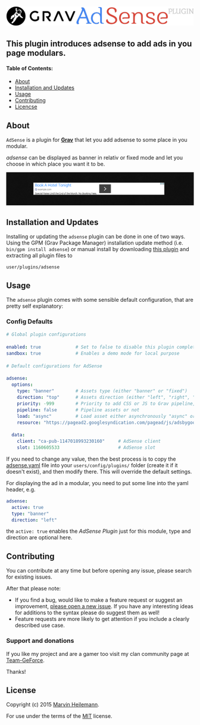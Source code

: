 # [![Grav adsense Plugin](assets/logo.png)][project]

## This plugin introduces adsense to add ads in you page modulars.

#### Table of Contents:

* [About](#about)
* [Installation and Updates](#installation-and-updates)
* [Usage](#usage)
* [Contributing](#contributing)
* [Licencse](#license)

## About

`AdSense` is a plugin for [**Grav**](http://getgrav.org) that let you add adsense to some place in you modular.

*adsense* can be displayed as banner in relativ or fixed mode and let you choose in which place you want it to be.

![Screenshot adsense Plugin](assets/screenshot.png "AdSense Preview")

## Installation and Updates

Installing or updating the `adsense` plugin can be done in one of two ways. Using the GPM (Grav Package Manager) installation update method (i.e. `bin/gpm install adsense`) or manual install by downloading [this plugin](https://github.com/muuvmuuv/grav-plugin-adsense) and extracting all plugin files to

    user/plugins/adsense


## Usage

The `adsense` plugin comes with some sensible default configuration, that are pretty self explanatory:

### Config Defaults

```yaml
# Global plugin configurations

enabled: true             # Set to false to disable this plugin completely
sandbox: true             # Enables a demo mode for local purpose

# Default configurations for AdSense

adsense:
  options:
    type: "banner"        # Assets type (either "banner" or "fixed")
    direction: "top"      # Assets direction (either "left", "right", "top", "bottom")
    priority: -999        # Priority to add CSS or JS to Grav pipeline, bigger comes first
    pipeline: false       # Pipeline assets or not
    load: "async"         # Load asset either asynchronously "async" or deferred "defer"
    resource: "https://pagead2.googlesyndication.com/pagead/js/adsbygoogle.js" # AdSense script url

  data:
    client: "ca-pub-1147018993230160"     # AdSense client
    slot: 1160605533                      # AdSense slot
```

If you need to change any value, then the best process is to copy the [adsense.yaml](adsense.yaml) file into your `users/config/plugins/` folder (create it if it doesn't exist), and then modify there. This will override the default settings.

For displaying the ad in a modular, you need to put some line into the yaml header, e.g.

```yaml
adsense:
  active: true
  type: "banner"
  direction: "left"
```

the `active: true` enables the *AdSense Plugin* just for this module, type and direction are optional here.


## Contributing

You can contribute at any time but before opening any issue, please search for existing issues.

After that please note:

* If you find a bug, would like to make a feature request or suggest an improvement, [please open a new issue][issues]. If you have any interesting ideas for additions to the syntax please do suggest them as well!
* Feature requests are more likely to get attention if you include a clearly described use case.

### Support and donations

If you like my project and are a gamer too visit my clan community page at [Team-GeForce](http://team-geforce.eu/).

Thanks!

## License

Copyright (c) 2015 [Marvin Heilemann][github].

For use under the terms of the [MIT][mit-license] license.

[github]: https://github.com/muuvmuuv/ "GitHub account from Marvin Heilemann"
[mit-license]: http://www.opensource.org/licenses/mit-license.php "MIT license"

[project]: https://github.com/muuvmuuv/grav-plugin-adsense
[issues]: https://github.com/muuvmuuv/grav-plugin-adsense/issues "GitHub Issues for Grav adsense Plugin"
